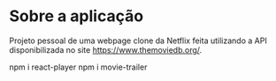 # Sobre a aplicação

Projeto pessoal de uma webpage clone da Netflix feita utilizando a API disponibilizada no site https://www.themoviedb.org/.

npm i react-player
npm i movie-trailer
